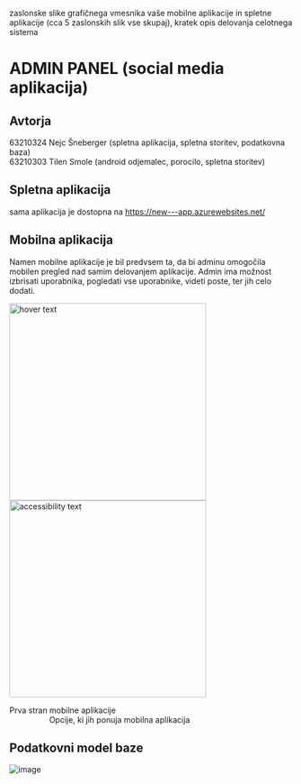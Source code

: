 zaslonske slike grafičnega vmesnika vaše mobilne aplikacije in spletne aplikacije (cca 5 zaslonskih slik vse skupaj),
kratek opis delovanja celotnega sistema


# ADMIN PANEL (social media aplikacija)

## Avtorja
63210324 Nejc Šneberger  (spletna aplikacija, spletna storitev, podatkovna baza) <br />
63210303 Tilen Smole (android odjemalec, porocilo, spletna storitev)

## Spletna aplikacija
sama aplikacija je dostopna na https://new---app.azurewebsites.net/


## Mobilna aplikacija
Namen mobilne aplikacije je bil predvsem ta, da bi adminu omogočila mobilen pregled nad samim delovanjem aplikacije. Admin ima možnost izbrisati uporabnika, pogledati vse uporabnike, videti poste, ter jih celo dodati.


<p align="left">
  <img src="https://user-images.githubusercontent.com/77104160/211198804-bc8a5eb0-7a7e-498a-8827-3c275a5eab77.png" width="350" title="hover text">
  <img src="https://user-images.githubusercontent.com/77104160/211199544-2fdd4c04-7a68-43aa-b0e3-6a2507fc4255.png" width="350" alt="accessibility text">
   <figcaption>Prva stran mobilne aplikacije  &nbsp&nbsp&nbsp&nbsp&nbsp&nbsp&nbsp&nbsp&nbsp&nbsp&nbsp&nbsp&nbsp&nbsp&nbsp       </figcaption>
    <figcaption>&nbsp&nbsp&nbsp&nbsp&nbsp&nbsp&nbsp&nbsp&nbsp&nbsp&nbsp&nbsp&nbsp&nbsp&nbsp&nbsp&nbsp Opcije, ki jih ponuja mobilna aplikacija</figcaption>
</p>

## Podatkovni model baze
![image](https://user-images.githubusercontent.com/77104160/211201700-4a4ca7f2-dfb3-4b37-83bb-d9fa2ee55076.png)
